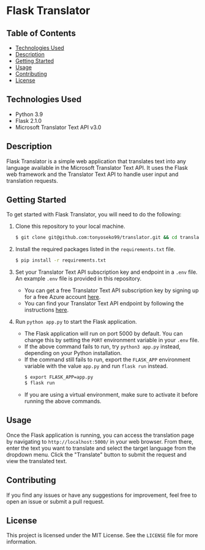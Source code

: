 # Flask Translator

## Table of Contents
* [Technologies Used](#technologies-used)
* [Description](#description)
* [Getting Started](#getting-started)
* [Usage](#usage)
* [Contributing](#contributing)
* [License](#license)

## Technologies Used
- Python 3.9
- Flask 2.1.0
- Microsoft Translator Text API v3.0

## Description
Flask Translator is a simple web application that translates text into any language available in the Microsoft Translator Text API. It uses the Flask web framework and the Translator Text API to handle user input and translation requests.

## Getting Started
To get started with Flask Translator, you will need to do the following:

1. Clone this repository to your local machine.
    ```bash
    $ git clone git@github.com:tonyoseko99/translator.git && cd translator
    ```

2. Install the required packages listed in the `requirements.txt` file.
    ```bash
    $ pip install -r requirements.txt
    ```
3. Set your Translator Text API subscription key and endpoint in a `.env` file. An example `.env` file is provided in this repository.
    - You can get a free Translator Text API subscription key by signing up for a free Azure account [here](https://azure.microsoft.com/en-us/try/cognitive-services/?api=translator-text-api).
    - You can find your Translator Text API endpoint by following the instructions [here](https://docs.microsoft.com/en-us/azure/cognitive-services/translator/reference/v3-0-reference#authentication).

4. Run `python app.py` to start the Flask application.
    - The Flask application will run on port 5000 by default. You can change this by setting the `PORT` environment variable in your `.env` file.
    - If the above command fails to run, try `python3 app.py` instead, depending on your Python installation.
    - If the command still fails to run, export the `FLASK_APP` environment variable with the value `app.py` and run `flask run` instead.
        ```bash
        $ export FLASK_APP=app.py
        $ flask run
        ```
    - If you are using a virtual environment, make sure to activate it before running the above commands.

## Usage
Once the Flask application is running, you can access the translation page by navigating to `http://localhost:5000/` in your web browser. From there, enter the text you want to translate and select the target language from the dropdown menu. Click the "Translate" button to submit the request and view the translated text.

## Contributing
If you find any issues or have any suggestions for improvement, feel free to open an issue or submit a pull request.

## License
This project is licensed under the MIT License. See the `LICENSE` file for more information.
